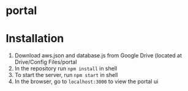 # portal
# Installation 

1. Download aws.json and database.js from Google Drive (located at Drive/Config Files/portal
2. In the repository run `npm install` in shell
3. To start the server, run `npm start` in shell
4. In the browser, go to `localhost:3000` to view the portal ui

